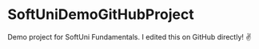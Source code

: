 # SoftUniDemoGitHubProject

Demo project for SoftUni Fundamentals. I edited this on GitHub directly! ✌
